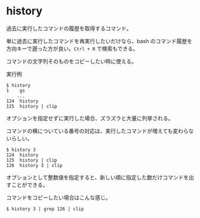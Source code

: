 # history

過去に実行したコマンドの履歴を取得するコマンド。

単に過去に実行したコマンドを再実行したいだけなら、bash のコマンド履歴を方向キーで遡った方が良い。`Ctrl + R` で検索もできる。

コマンドの文字列そのものをコピーしたい時に使える。

実行例

	$ history
	1	 gs
		...
	124  history
	125  history | clip

オプションを指定せずに実行した場合、ズラズラと大量に列挙される。

コマンドの横についている番号の対応は、実行したコマンドが増えても変わらないらしい。

	$ history 3
	124  history
	125  history | clip
	126  history 3 | clip

オプションとして整数値を指定すると、新しい順に指定した数だけコマンドを出すことができる。

コマンドをコピーしたい場合はこんな感じ。

	$ history 3 | grep 126 | clip